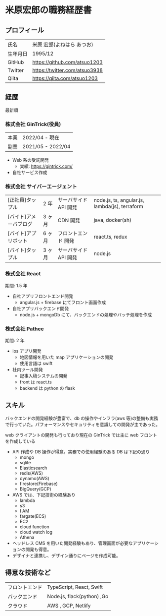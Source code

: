 # 米原宏郎の職務経歴書

## プロフィール

|          |                               |
| -------- | ----------------------------- |
| 氏名     | 米原 宏郎(よねはら あつお)    |
| 生年月日 | 1995/12                       |
| GitHub   | https://github.com/atsuo1203  |
| Twitter  | https://twitter.com/atsuo3938 |
| Qiita    | https://qiita.com/atsuo1203   |

## 経歴

最新順

### 株式会社 GinTrick(役員)

|      |                   |
| ---- | ----------------- |
| 本業 | 2022/04 - 現在    |
| 副業 | 2021/05 - 2022/04 |

- Web 系の受託開発
  - 実績: https://gintrick.com/
- 自社サービス作成

### 株式会社 サイバーエージェント

|                        |        |                       |                                                |
| ---------------------- | ------ | --------------------- | ---------------------------------------------- |
| [正社員]タップル       | 2 年   | サーバサイド API 開発 | node.js, ts, angular.js, lambda(js), terraform |
| [バイト]アメーバブログ | 3 ヶ月 | CDN 開発              | java, docker(sh)                               |
| [バイト]アプリボット   | 6 ヶ月 | フロントエンド 開発   | react.ts, redux                                |
| [バイト]タップル       | 3 ヶ月 | サーバサイド API 開発 | node.js                                        |

### 株式会社 React

期間: 1.5 年

- 自社アプリフロントエンド開発
  - angular.js + firebase にてフロント画面作成
- 自社アプリバックエンド開発
  - node.js + mongoDb にて、バックエンドの処理やバッチ処理を作成

### 株式会社 Pathee

期間: 2 年

- ios アプリ開発
  - 地図情報を用いた map アプリケーションの開発
  - 使用言語は swift
- 社内ツール開発
  - 記事入稿システムの開発
  - front は react.ts
  - backend は python の flask

## スキル

バックエンドの開発経験が豊富で、db の操作やインフラ(aws 等)の整備も実務で行っていた。パフォーマンスやセキュリティを意識しての開発が主であった。

web クライアントの開発も行っており現在の GinTrick では主に web フロントを作成している

- API 作成や DB 操作が得意。実務での使用経験のある DB は下記の通り
  - mongo
  - sqlite
  - Elasticsearch
  - redis(AWS)
  - dynamo(AWS)
  - firestore(Firebase)
  - BigQuery(GCP)
- AWS では、下記技術の経験あり
  - lambda
  - s3
  - I AM
  - fargate(ECS)
  - EC2
  - cloud function
  - cloud watch log
  - Athena
- ヘッドレス CMS を用いた開発経験もあり、管理画面が必要なアプリケーションの開発も得意。
- デザイナと連携し、デザイン通りにページを作成可能。

## 得意な技術など

|                |                            |
| -------------- | -------------------------- |
| フロントエンド | TypeScript, React, Swift   |
| バックエンド   | Node.js, flack(python) ,Go |
| クラウド       | AWS , GCP, Netlify         |
